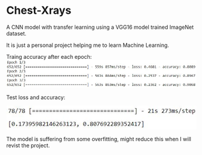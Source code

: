 # Chest-Xrays
A CNN model with transfer learning using a VGG16 model trained ImageNet dataset.

It is just a personal project helping me to learn Machine Learning.

Traing accuracy after each epoch:
![](model%20train.JPG)

Test loss and accuracy:

![](model%20test.JPG)

The model is suffering from some overfitting, might reduce this when I will revist the project. 
